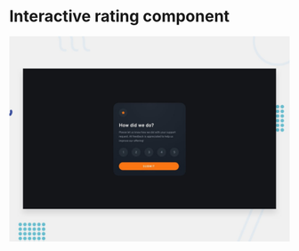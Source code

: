 #  Interactive rating component

![Design preview for the Interactive rating component coding challenge](./design/desktop-preview.jpg)


